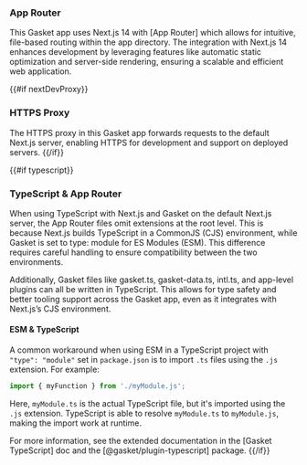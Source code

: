 ### App Router

This Gasket app uses Next.js 14 with [App Router] which allows for intuitive, file-based routing within the app directory. The integration with Next.js 14 enhances development by leveraging features like automatic static optimization and server-side rendering, ensuring a scalable and efficient web application.

{{#if nextDevProxy}}
### HTTPS Proxy

The HTTPS proxy in this Gasket app forwards requests to the default Next.js server, enabling HTTPS for development and support on deployed servers.
{{/if}}

{{#if typescript}}
### TypeScript & App Router

When using TypeScript with Next.js and Gasket on the default Next.js server, the App Router files omit extensions at the root level. This is because Next.js builds TypeScript in a CommonJS (CJS) environment, while Gasket is set to type: module for ES Modules (ESM). This difference requires careful handling to ensure compatibility between the two environments.

Additionally, Gasket files like gasket.ts, gasket-data.ts, intl.ts, and app-level plugins can all be written in TypeScript. This allows for type safety and better tooling support across the Gasket app, even as it integrates with Next.js’s CJS environment.

#### ESM & TypeScript

A common workaround when using ESM in a TypeScript project with `"type": "module"` set in `package.json` is to import `.ts` files using the `.js` extension. For example:

```ts
import { myFunction } from './myModule.js';
```

Here, `myModule.ts` is the actual TypeScript file, but it's imported using the `.js` extension. TypeScript is able to resolve `myModule.ts` to `myModule.js`, making the import work at runtime.

For more information, see the extended documentation in the [Gasket TypeScript] doc and the [@gasket/plugin-typescript] package.
{{/if}}
